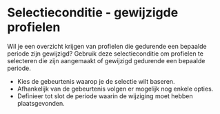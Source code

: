 # Selectieconditie - gewijzigde profielen

Wil je een overzicht krijgen van profielen die gedurende een bepaalde
periode zijn gewijzigd? Gebruik deze selectieconditie om profielen te
selecteren die zijn aangemaakt of gewijzigd gedurende een bepaalde
periode.

-   Kies de gebeurtenis waarop je de selectie wilt baseren.
-   Afhankelijk van de gebeurtenis volgen er mogelijk nog enkele opties.
-   Definieer tot slot de periode waarin de wijziging moet hebben
    plaatsgevonden.
